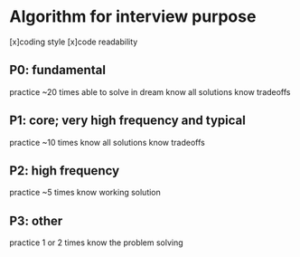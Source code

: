 # Algorithm for interview purpose
[x]coding style
[x]code readability

## P0: fundamental
practice ~20 times
able to solve in dream
know all solutions
know tradeoffs

## P1: core; very high frequency and typical
practice ~10 times
know all solutions
know tradeoffs

## P2: high frequency
practice ~5 times
know working solution

## P3: other
practice 1 or 2 times
know the problem solving